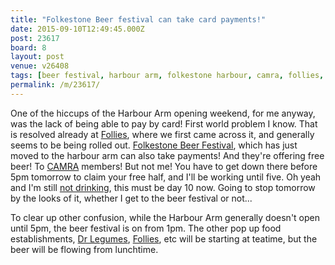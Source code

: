```yaml
---
title: "Folkestone Beer festival can take card payments!"
date: 2015-09-10T12:49:45.000Z
post: 23617
board: 8
layout: post
venue: v26408
tags: [beer festival, harbour arm, folkestone harbour, camra, follies, folkestone beer festival, not drinking, dr legumes]
permalink: /m/23617/
---
```

One of the hiccups of the Harbour Arm opening weekend, for me anyway, was the lack of being able to pay by card! First world problem I know. That is resolved already at <a href="/wiki/follies">Follies</a>, where we first came across it, and generally seems to be being rolled out. <a href="/wiki/folkestone+beer+festival">Folkestone Beer Festival</a>, which has just moved to the harbour arm can also take payments! And they're offering free beer! To <a href="/wiki/camra">CAMRA</a> members! But not me! You have to get down there before 5pm tomorrow to claim your free half, and I'll be working until five. Oh yeah and I'm still <a href="/wiki/not+drinking">not drinking</a>, this must be day 10 now. Going to stop tomorrow by the looks of it, whether I get to the beer festival or not...

To clear up other confusion, while the Harbour Arm generally doesn't open until 5pm, the beer festival is on from 1pm. The other pop up food establishments, <a href="/wiki/dr+legumes">Dr Legumes</a>, <a href="/wiki/follies">Follies</a>, etc will be starting at teatime, but the beer will be flowing from lunchtime.
